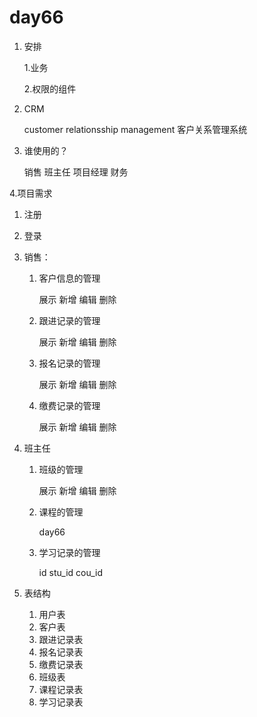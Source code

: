 

# day66 

1. 安排
   
   1.业务
   
   2.权限的组件
   
2. CRM
   
   customer relationsship management 客户关系管理系统
   
3. 谁使用的？
   
   销售  班主任 项目经理 财务

4.项目需求

1. 注册

2. 登录

3. 销售：

   1. 客户信息的管理

      展示   新增   编辑   删除

   2. 跟进记录的管理

      展示   新增   编辑  删除

   3. 报名记录的管理

      展示   新增   编辑  删除

   4. 缴费记录的管理

      展示   新增   编辑  删除

4. 班主任

   1. 班级的管理

      展示   新增   编辑  删除

   2. 课程的管理

      day66

   3. 学习记录的管理

      id     stu_id    cou_id 

5. 表结构

   1. 用户表
   2. 客户表
   3. 跟进记录表
   4. 报名记录表
   5. 缴费记录表
   6. 班级表
   7. 课程记录表
   8. 学习记录表
